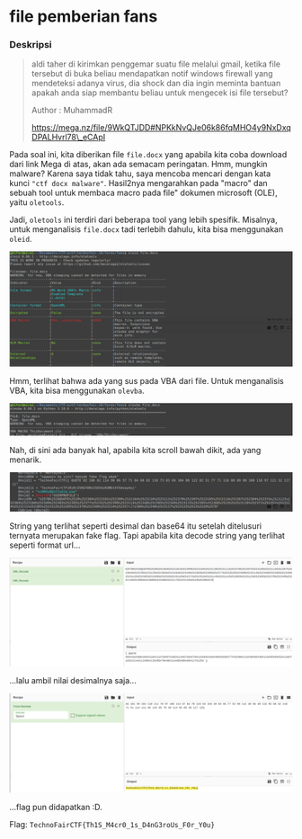 # file pemberian fans

### Deskripsi

> aldi taher di kirimkan penggemar suatu file melalui gmail, ketika file tersebut di buka beliau mendapatkan notif windows firewall yang mendeteksi adanya virus, dia shock dan dia ingin meminta bantuan apakah anda siap membantu beliau untuk mengecek isi file tersebut?
>
> Author : MuhammadR
>
> https://mega.nz/file/9WkQTJDD#NPKkNvQJe06k86fqMHO4y9NxDxqDPALHvrl78\_eCApI

Pada soal ini, kita diberikan file `file.docx` yang apabila kita coba download dari link Mega di atas, akan ada semacam peringatan. Hmm, mungkin malware? Karena saya tidak tahu, saya mencoba mencari dengan kata kunci `"ctf docx malware"`. Hasil2nya mengarahkan pada "macro" dan sebuah tool untuk membaca macro pada file" dokumen microsoft (OLE), yaitu `oletools`.

Jadi, `oletools` ini terdiri dari beberapa tool yang lebih spesifik. Misalnya, untuk menganalisis `file.docx` tadi terlebih dahulu, kita bisa menggunakan `oleid`.

![hasil run oleid](../../../technofair-10/foren/file-pemberian-fans/img/oleidrun.png)

Hmm, terlihat bahwa ada yang sus pada VBA dari file. Untuk menganalisis VBA, kita bisa menggunakan `olevba`.

![hasil run olevba](../../../technofair-10/foren/file-pemberian-fans/img/olevbarun1.png)

Nah, di sini ada banyak hal, apabila kita scroll bawah dikit, ada yang menarik.

![hasil run olevba 2](../../../technofair-10/foren/file-pemberian-fans/img/olevbarun2.png)

String yang terlihat seperti desimal dan base64 itu setelah ditelusuri ternyata merupakan fake flag. Tapi apabila kita decode string yang terlihat seperti format url...

![hasil decode](../../../technofair-10/foren/file-pemberian-fans/img/decode1.png)

...lalu ambil nilai desimalnya saja...

![hasil decode 2](../../../technofair-10/foren/file-pemberian-fans/img/decode2.png)

...flag pun didapatkan :D.

Flag: `TechnoFairCTF{Th1S_M4cr0_1s_D4nG3roUs_F0r_Y0u}`
